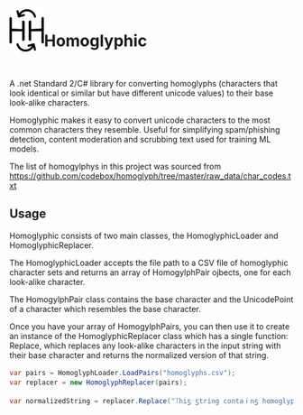 ﻿<img src="https://github.com/AlanRVA/Homoglyphic/blob/master/logo.svg" height="75" align="left" />

# Homoglyphic

<br/>

A .net Standard 2/C# library for converting homoglyphs (characters that look identical or similar but have different unicode values) to their base look-alike characters.

Homoglyphic makes it easy to convert unicode characters to the most common characters they resemble. Useful for simplifying spam/phishing detection, content moderation and scrubbing text used for training ML models.

The list of homogylphys in this project was sourced from https://github.com/codebox/homoglyph/tree/master/raw_data/char_codes.txt

## Usage

Homoglyphic consists of two main classes, the HomoglyphicLoader and HomoglyphicReplacer.

The HomoglyphicLoader accepts the file path to a CSV file of homoglyphic character sets and returns an array of HomogylphPair ojbects, one for each look-alike character.

The HomogylphPair class contains the base character and the UnicodePoint of a character which resembles the base character.

Once you have your array of HomogylphPairs, you can then use it to create an instance of the HomoglyphicReplacer class which has a single function: Replace, which replaces any look-alike characters in the input string with their base character and returns the normalized version of that string.

```cs
var pairs = HomoglyphLoader.LoadPairs("homoglyphs.csv");
var replacer = new HomoglyphReplacer(pairs);

var normalizedString = replacer.Replace("⟙hiƽ ƽtring contaｉnƽ һomoglyphƽ");
```